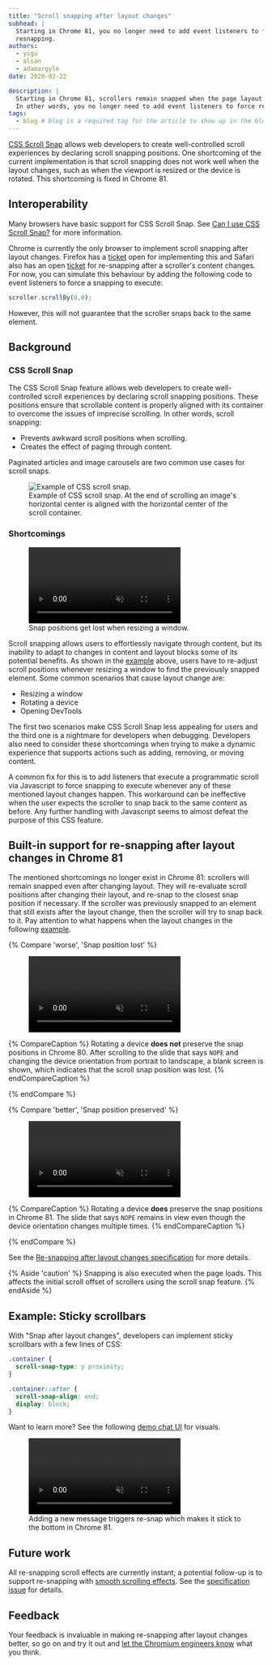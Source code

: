 ```yaml
---
title: "Scroll snapping after layout changes"
subhead: |
  Starting in Chrome 81, you no longer need to add event listeners to force
  resnapping.
authors:
  - yigu
  - alsan
  - adamargyle
date: 2020-02-22

description: |
  Starting in Chrome 81, scrollers remain snapped when the page layout changes.
  In other words, you no longer need to add event listeners to force resnapping.
tags:
  - blog # blog is a required tag for the article to show up in the blog.
---
```


[CSS Scroll Snap](https://developers.google.com/web/updates/2018/07/css-scroll-snap)
allows web developers to create well-controlled scroll experiences by declaring
scroll snapping positions. One shortcoming of the current implementation is that
scroll snapping does not work well when the layout changes, such as when the viewport is
resized or the device is rotated. This shortcoming is fixed in Chrome 81.

## Interoperability
Many browsers have basic support for CSS Scroll Snap. See [Can I use CSS
Scroll Snap?](https://caniuse.com/#feat=css-snappoints) for more information.

Chrome is currently the only browser to implement scroll snapping after layout
changes.  Firefox has a
[ticket](https://bugzilla.mozilla.org/show_bug.cgi?id=1530253) open for
implementing this and Safari also has an open
[ticket](https://bugs.webkit.org/show_bug.cgi?id=144826) for re-snapping after a
scroller's content changes. For now, you can simulate this behaviour by adding
the following code to event listeners to force a snapping to execute:
```javascript
scroller.scrollBy(0,0);
```
However, this will not guarantee that the scroller snaps back to the same
element.

## Background
### CSS Scroll Snap
The CSS Scroll Snap feature allows web developers to create well-controlled
scroll experiences by declaring scroll snapping positions. These positions
ensure that scrollable content is properly aligned with its container to
overcome the issues of imprecise scrolling. In other words, scroll snapping:
- Prevents awkward scroll positions when scrolling.
- Creates the effect of paging through content.

Paginated articles and image carousels are two common use cases for scroll
snaps.
<figure class="w-figure">
  <img src="./css-scroll-snap-example.png" alt="Example of CSS scroll snap.">
  <figcaption class="w-figcaption">Example of CSS scroll snap. At the end of
    scrolling an image's horizontal center is aligned with the horizontal center
    of the scroll container.
  </figcaption>
</figure>

### Shortcomings
<figure class="w-figure">
  <video controls autoplay loop muted class="w-screenshot">
    <source src="https://storage.googleapis.com/web-dev-assets/snap-after-layout/resizing-breaks-snap-positions.webm" type="video/webm;">
    <source src="https://storage.googleapis.com/web-dev-assets/snap-after-layout/resizing-breaks-snap-positions.mp4" type="video/mp4;">
  </video>
 <figcaption class="w-figcaption">
    Snap positions get lost when resizing a window.
  </figcaption>
</figure>

Scroll snapping allows users to effortlessly navigate through content, but its
inability to adapt to changes in content and layout blocks some of its potential
benefits. As shown in the [example](https://codepen.io/argyleink/pen/MWWpOmz)
above, users have to re-adjust scroll positions whenever resizing a window to
find the previously snapped element. Some common scenarios that cause layout
change are:
- Resizing a window
- Rotating a device
- Opening DevTools

The first two scenarios make CSS Scroll Snap less appealing for users and the
third one is a nightmare for developers when debugging. Developers also need to
consider these shortcomings when trying to make a dynamic experience that
supports actions such as adding, removing, or moving content.

A common fix for this is to add listeners that execute a programmatic scroll via
Javascript to force snapping to execute whenever any of these mentioned layout
changes happen. This workaround can be ineffective when the user expects the
scroller to snap back to the same content as before. Any further handling with
Javascript seems to almost defeat the purpose of this CSS feature.

## Built-in support for re-snapping after layout changes in Chrome 81
The mentioned shortcomings no longer exist in Chrome 81: scrollers will remain
snapped even after changing layout. They will re-evaluate scroll positions after
changing their layout, and re-snap to the closest snap position if necessary. If
the scroller was previously snapped to an element that still exists after the
layout change, then the scroller will try to snap back to it. Pay attention to
what happens when the layout changes in the following
[example](https://codepen.io/argyleink/full/YzXyOaX).

<div class="w-columns">
{% Compare 'worse', 'Snap position lost' %}
<figure class="w-figure">
  <video controls autoplay loop muted class="w-screenshot">
    <source src="https://storage.googleapis.com/web-dev-assets/snap-after-layout/snap-positions-lost.webm" type="video/webm;">
    <source src="https://storage.googleapis.com/web-dev-assets/snap-after-layout/snap-positions-lost.mp4" type="video/mp4;">
  </video>
</figure>

{% CompareCaption %}
Rotating a device **does not** preserve the snap positions in Chrome 80.
After scrolling to the slide that says `NOPE` and changing the device orientation
from portrait to landscape, a blank screen is shown, which indicates that the
scroll snap position was lost.
{% endCompareCaption %}

{% endCompare %}

{% Compare 'better', 'Snap position preserved' %}
<figure class="w-figure">
  <video controls autoplay loop muted class="w-screenshot">
    <source src="https://storage.googleapis.com/web-dev-assets/snap-after-layout/snap-positions-preserved.webm" type="video/webm;">
    <source src="https://storage.googleapis.com/web-dev-assets/snap-after-layout/snap-positions-preserved.mp4" type="video/mp4;">
  </video>
</figure>

{% CompareCaption %}
Rotating a device **does** preserve the snap positions in Chrome 81. The slide that
says `NOPE` remains in view even though the device orientation changes multiple times.
{% endCompareCaption %}

{% endCompare %}
</div>

See the [Re-snapping after layout changes
specification](https://drafts.csswg.org/css-scroll-snap-1/#re-snap) for more
details.

{% Aside 'caution' %} Snapping is also executed when the page loads. This
affects the initial scroll offset of scrollers using the scroll snap feature.
{% endAside %}

## Example: Sticky scrollbars
With "Snap after layout changes", developers can implement sticky scrollbars with a few
lines of CSS:
```css
.container {
  scroll-snap-type: y proximity;
}

.container::after {
  scroll-snap-align: end;
  display: block;
}
```
Want to learn more? See the following [demo chat
UI](https://codepen.io/argyleink/pen/RwPWqKe) for visuals.

<figure class="w-figure">
  <video controls autoplay loop muted class="w-screenshot">
    <source src="https://storage.googleapis.com/web-dev-assets/snap-after-layout/scroll-snap-bottom.webm" type="video/webm;">
    <source src="https://storage.googleapis.com/web-dev-assets/snap-after-layout/scroll-snap-bottom.mp4" type="video/mp4;">
  </video>
  <figcaption class="w-figcaption">
    Adding a new message triggers re-snap which makes it stick to the bottom in
    Chrome 81.
  </figcaption>
</figure>

## Future work
All re-snapping scroll effects are currently instant; a potential follow-up is
to support re-snapping with [smooth scrolling
effects](https://developers.google.com/web/updates/2016/02/smooth-scrolling-in-chrome-49).
See the [specification issue](https://github.com/w3c/csswg-drafts/issues/4609)
for details.

## Feedback

Your feedback is invaluable in making re-snapping after layout changes better, so go on
and try it out and [let the Chromium engineers
know](https://bugs.chromium.org/p/chromium/issues/detail?id=866127) what you
think.
